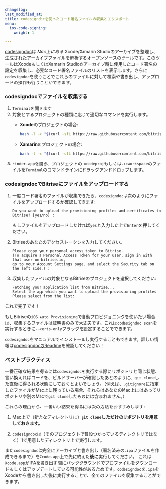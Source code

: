 ```yaml
---
changelog:
last_modified_at:
title: codesigndocを使ったコード署名ファイルの収集とエクスポート
menu:
  ios-code-signing:
    weight: 1

---
```

[codesigndoc](https://github.com/bitrise-tools/codesigndoc)は _Mac上にある_ Xcode/Xamarin Studioのアーカイブを整理し、生成されたアーカイブファイルを解析するオープンソースのツールです。このツールはXcodeもしくはXamarin Studioがアーカイブ時に使用したコード署名の設定を収集し、必要なコード署名ファイルのリストを表示します。さらに`codesigndoc`を使うことでこれらのファイルに対して検索や書き出し、アップロードの操作も行うことができます。

### codesigndocでファイルを収集する

1. `Terminal`を開きます
2. 対象とするプロジェクトの種類に応じて適切なコマンドを実行します。
   * **Xcode**のプロジェクトの場合:

     ``` bash
     bash -l -c "$(curl -sfL https://raw.githubusercontent.com/bitrise-tools/codesigndoc/master/_scripts/install_wrap-xcode.sh)"
     ```
   * **Xamarin**のプロジェクトの場合:

     ``` bash
     bash -l -c "$(curl -sfL https://raw.githubusercontent.com/bitrise-tools/codesigndoc/master/_scripts/install_wrap-xamarin.sh)"
     ```
3. `Finder.app`を開き、プロジェクトの`.xcodeproj`もしくは`.xcworkspace`のファイルを`Terminal`のコマンドラインにドラッグアンドドロップします。

### codesigndocでBitriseにファイルをアップロードする

1. 一度コード署名のファイルが収集できたら、`codesigndoc`は次のようにファイルをアップロードするか確認してきます:

       Do you want to upload the provisioning profiles and certificates to Bitrise? [yes/no] :

   もしファイルをアップロードしたければ`yes`と入力した上で`Enter`を押してください。
2. Bitriseのあなたのアクセストークンを入力してください。

       Please copy your personal access token to Bitrise.
       (To acquire a Personal Access Token for your user, sign in with that user on bitrise.io,
       go to your Account Settings page, and select the Security tab on the left side.) :
3. 収集したファイルの対象となるBitriseのプロジェクトを選択してください:

       Fetching your application list from Bitrise...
       Select the app which you want to upload the provisioning profiles
       Please select from the list:

これで完了です！

もしBitriseの`iOS Auto Provisioning`で自動プロビジョニングを使いたい場合は、収集するファイルは証明書のみで大丈夫です。これは`codesigndoc scan`を実行するときに`--certs-only`フラッグを設定することでできます。

`codesigndoc`をマニュアルでインストールし実行することもできます。詳しい情報は[codesigndocのReadme](https://github.com/bitrise-tools/codesigndoc)を確認してください！

### ベストプラクティス

一番正確な結果を得るには`codesigndoc`を実行する際にリポジトリと同じ状態、言い換えればコードを、ビルドサーバーが確認したあとのように、`git clone`した直後に得られる状態にしておくとよいでしょう。（例えば、`.gitignore`に指定したファイルがMac上に残っている場合、それらはあなたのMac上にはあってリポジトリや別のMacで`git clone`したものには含まれません。）

これらの理由から、一番いい結果を得るには次の方法をおすすめします:

1. Mac上で（新たなディレクトリに）__`git clone`しただけのリポジトリを用意しておきます。__

2. `codesigndoc`は（そのプロジェクトで普段つかっているディレクトリではなく）1で用意したディレクトリ上で実行します。

また`codesigndoc`は完全にアーカイブと書き出し（署名済みの`.ipa`ファイルを作成できるまで）を`Xcode.app`上で先に終えた**後に**実行してください。
これは`Xcode.app`がIPAを書き出す間にバックグラウンドでプロファイルをダウンロードもしくはアップデートしている可能性があるためです。`codesigndoc`を`.ipa`をXcodeから書き出した後に実行することで、全てのファイルを収集することができます。